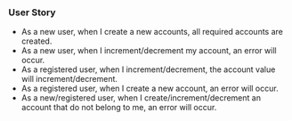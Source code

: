 ### User Story
* As a new user, when I create a new accounts, all required accounts are created.
* As a new user, when I increment/decrement my account, an error will occur.
* As a registered user, when I increment/decrement, the account value will increment/decrement.
* As a registered user, when I create a new account, an error will occur.
* As a new/registered user, when I create/increment/decrement an account that do not belong to me, an error will occur.
